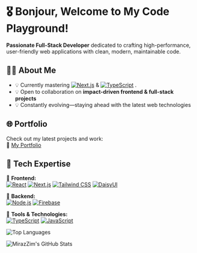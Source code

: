 # 🎖 Bonjour, Welcome to My Code Playground!  

**Passionate Full-Stack Developer** dedicated to crafting high-performance, user-friendly web applications with clean, modern, maintainable code.

## 🥷🥋 About Me  
- 💡 Currently mastering [![Next.js](https://img.shields.io/badge/Next.js-000000?style=flat&logo=next.js&logoColor=white)](https://nextjs.org/) & [![TypeScript](https://img.shields.io/badge/TypeScript-3178C6?style=flat&logo=typescript&logoColor=white)](https://www.typescriptlang.org/)  .
- 💡 Open to collaboration on **impact-driven frontend & full-stack projects** 
- 💡 Constantly evolving—staying ahead with the latest web technologies

## 🌐 Portfolio  
Check out my latest projects and work:  
🤖 [My Portfolio](https://miraz-portfolio.vercel.app)    

## 🧩 Tech Expertise  
🏅 **Frontend:**  
[![React](https://img.shields.io/badge/React-20232A?style=for-the-badge&logo=react&logoColor=61DAFB)](https://react.dev/)  [![Next.js](https://img.shields.io/badge/Next.js-000000?style=for-the-badge&logo=next.js&logoColor=white)](https://nextjs.org/)  [![Tailwind CSS](https://img.shields.io/badge/Tailwind%20CSS-06B6D4?style=for-the-badge&logo=tailwindcss&logoColor=white)](https://tailwindcss.com/)  [![DaisyUI](https://img.shields.io/badge/DaisyUI-FFDD40?style=for-the-badge&logo=daisyui&logoColor=black)](https://daisyui.com/)  

🏅 **Backend:**  
[![Node.js](https://img.shields.io/badge/Node.js-43853D?style=for-the-badge&logo=node.js&logoColor=white)](https://nodejs.org/)  [![Firebase](https://img.shields.io/badge/Firebase-FFCA28?style=for-the-badge&logo=firebase&logoColor=black)](https://firebase.google.com/)  

🏅 **Tools & Technologies:**  
[![TypeScript](https://img.shields.io/badge/TypeScript-3178C6?style=for-the-badge&logo=typescript&logoColor=white)](https://www.typescriptlang.org/)  [![JavaScript](https://img.shields.io/badge/JavaScript-F7DF1E?style=for-the-badge&logo=javascript&logoColor=black)](https://developer.mozilla.org/en-US/docs/Web/JavaScript)  





![Top Languages](https://github-readme-stats.vercel.app/api/top-langs/?username=MirazZim&layout=compact&theme=tokyonight)

![MirazZim's GitHub Stats](https://github-readme-stats.vercel.app/api?username=MirazZim&show_icons=true&theme=radical)


